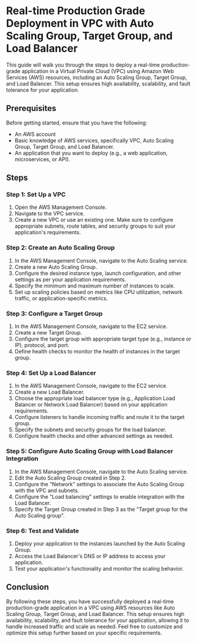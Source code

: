 # Real-time Production Grade Deployment in VPC with Auto Scaling Group, Target Group, and Load Balancer

This guide will walk you through the steps to deploy a real-time production-grade application in a Virtual Private Cloud (VPC) using Amazon Web Services (AWS) resources, including an Auto Scaling Group, Target Group, and Load Balancer. This setup ensures high availability, scalability, and fault tolerance for your application.

## Prerequisites
Before getting started, ensure that you have the following:

- An AWS account
- Basic knowledge of AWS services, specifically VPC, Auto Scaling Group, Target Group, and Load Balancer.
- An application that you want to deploy (e.g., a web application, microservices, or API).

## Steps

### Step 1: Set Up a VPC

1. Open the AWS Management Console.
2. Navigate to the VPC service.
3. Create a new VPC or use an existing one. Make sure to configure appropriate subnets, route tables, and security groups to suit your application's requirements.

### Step 2: Create an Auto Scaling Group

1. In the AWS Management Console, navigate to the Auto Scaling service.
2. Create a new Auto Scaling Group.
3. Configure the desired instance type, launch configuration, and other settings as per your application requirements.
4. Specify the minimum and maximum number of instances to scale.
5. Set up scaling policies based on metrics like CPU utilization, network traffic, or application-specific metrics.

### Step 3: Configure a Target Group

1. In the AWS Management Console, navigate to the EC2 service.
2. Create a new Target Group.
3. Configure the target group with appropriate target type (e.g., instance or IP), protocol, and port.
4. Define health checks to monitor the health of instances in the target group.

### Step 4: Set Up a Load Balancer

1. In the AWS Management Console, navigate to the EC2 service.
2. Create a new Load Balancer.
3. Choose the appropriate load balancer type (e.g., Application Load Balancer or Network Load Balancer) based on your application requirements.
4. Configure listeners to handle incoming traffic and route it to the target group.
5. Specify the subnets and security groups for the load balancer.
6. Configure health checks and other advanced settings as needed.

### Step 5: Configure Auto Scaling Group with Load Balancer Integration

1. In the AWS Management Console, navigate to the Auto Scaling service.
2. Edit the Auto Scaling Group created in Step 2.
3. Configure the "Network" settings to associate the Auto Scaling Group with the VPC and subnets.
4. Configure the "Load balancing" settings to enable integration with the Load Balancer.
5. Specify the Target Group created in Step 3 as the "Target group for the Auto Scaling group".

### Step 6: Test and Validate

1. Deploy your application to the instances launched by the Auto Scaling Group.
2. Access the Load Balancer's DNS or IP address to access your application.
3. Test your application's functionality and monitor the scaling behavior.

## Conclusion

By following these steps, you have successfully deployed a real-time production-grade application in a VPC using AWS resources like Auto Scaling Group, Target Group, and Load Balancer. This setup ensures high availability, scalability, and fault tolerance for your application, allowing it to handle increased traffic and scale as needed. Feel free to customize and optimize this setup further based on your specific requirements.
